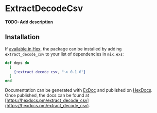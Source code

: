 # ExtractDecodeCsv

**TODO: Add description**

## Installation

If [available in Hex](https://hex.pm/docs/publish), the package can be installed
by adding `extract_decode_csv` to your list of dependencies in `mix.exs`:

```elixir
def deps do
  [
    {:extract_decode_csv, "~> 0.1.0"}
  ]
end
```

Documentation can be generated with [ExDoc](https://github.com/elixir-lang/ex_doc)
and published on [HexDocs](https://hexdocs.pm). Once published, the docs can
be found at [https://hexdocs.pm/extract_decode_csv](https://hexdocs.pm/extract_decode_csv).

